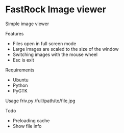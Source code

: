 FastRock Image viewer
==============

Simple image viewer

Features
- Files open in full screen mode
- Large images are scaled to the size of the window
- Switching images with the mouse wheel
- Esc is exit

Requirements
- Ubuntu
- Python
- PyGTK

Usage
    friv.py /full/path/to/file.jpg

Todo
- Preloading cache
- Show file info